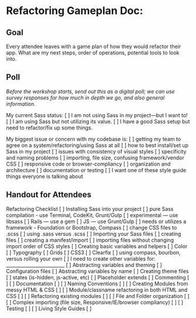 
# Refactoring Gameplan Doc:

## Goal

Every attendee leaves with a game plan of how they would refactor their app. What are my next steps, order of operations,  potential tools to look into.


## Poll

_Before the workshop starts, send out this as a digital poll; we can use survey responses for how much in depth we go, and also general information._

My current Sass status:
[ ] I am not using Sass in my project—but I want to!
[ ] I am using Sass but not utilizing its value.
[ ] I have a good Sass setup but need to refactor/fix up some things.

My biggest issue or concern with my codebase is:
[ ] getting my team to agree on a system/refactoring/using Sass at all
[ ] how to best install/set up Sass in my project
[ ] issues with consistency of visual styles
[ ] specificity and naming problems
[ ] importing, file size, confusing framework/vendor CSS
[ ] responsive code or browser-compliancy
[ ] organization and architecture
[ ] documentation or testing
[ ] I want one of these style guide things everyone is talking about

## Handout for Attendees


Refactoring Checklist
[ ] Installing Sass into your project
    [ ] pure Sass compilation - use Terminal, CodeKit, Grunt/Gulp
    [ ] experimental — use libsass
    [ ] Rails — use a gem
    [ ] JS — use Grunt/Gulp
    [ ] needs or utilizes a framework - Foundation or Bootstrap, Compass
    [ ] change CSS files to .scss
    [ ] using .sass versus .scss
[ ] Importing your Sass files
    [ ] creating files
    [ ] creating a manifest/import
    [ ] importing files without changing import order of CSS styles
[ ] Creating basic variables and helpers
    [ ] Color
    [ ] Typography
    [ ] Grids
    [ ] CSS3
    [ ] Clearfix
    [ ] using compass, bourbon, versus rolling your own
    [ ] I need to create other variables for: _________________________
[ ] Abstracting variables and theming
    [ ] Configuration files
    [ ] Abstracting variables by name
    [ ] Creating theme files
    [ ] states (is-hidden, js-active, etc)
    [ ] Placeholder extends
[ ] Commenting
    [ ]
[ ] Documentation
    [ ]
[ ] Naming Conventions
    [ ]
[ ] Creating Modules from messy HTML & CSS
    [ ]
[ ] Module/classname refactoring in both HTML and CSS
    [ ]
[ ] Refactoring existing modules
    [ ]
[ ] File and Folder organization
    [ ]
[ ] Complex importing (file size, Responsive/IE/browser compliancy)
    [ ]
[ ] Testing
    [ ]
[ ] Living Style Guides
    [ ]

